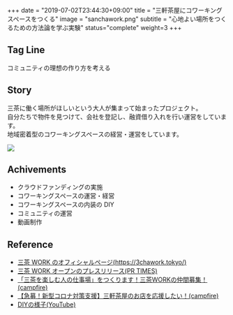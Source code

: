 +++
date = "2019-07-02T23:44:30+09:00"
title = "三軒茶屋にコワーキングスペースをつくる"
image = "sanchawork.png"
subtitle = "心地よい場所をつくるための方法論を学ぶ実験"
status="complete"
weight=3
+++

## Tag Line

コミュニティの理想の作り方を考える

## Story

三茶に働く場所がほしいという大人が集まって始まったプロジェクト。  
自分たちで物件を見つけて、会社を登記し、融資借り入れを行い運営をしています。  
地域密着型のコワーキングスペースの経営・運営をしています。

![](/img/zatta/9c10b7c2cf4903d24e33bfb78fcaefa2.jpg)

## Achivements

-   クラウドファンディングの実施
-   コワーキングスペースの運営・経営
-   コワーキングスペースの内装の DIY
-   コミュニティの運営
-   動画制作

## Reference

-   [三茶 WORK のオフィシャルページ(https://3chawork.tokyo/)](https://3chawork.tokyo/)
-   [三茶 WORK オープンのプレスリリース(PR TIMES)](https://prtimes.jp/main/html/rd/p/000000001.000046794.html)
-   [「三茶を楽しむ人の仕事場」をつくります！三茶WORKの仲間募集！(campfire)](https://camp-fire.jp/projects/view/134990)
-   [【急募！新型コロナ対策支援】三軒茶屋のお店を応援したい！(campfire)](https://camp-fire.jp/projects/view/257331)
-   [DIYの様子(YouTube)](https://www.youtube.com/playlist?list=PLY0iZYg3v20lC9LgNdhUweN7hGuDNDQSb)
